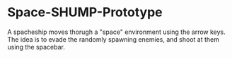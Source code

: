 # Space-SHUMP-Prototype
 
A spacheship moves thorugh a "space" environment using the arrow keys. The idea is to evade the randomly spawning enemies, and shoot at them using the spacebar.
